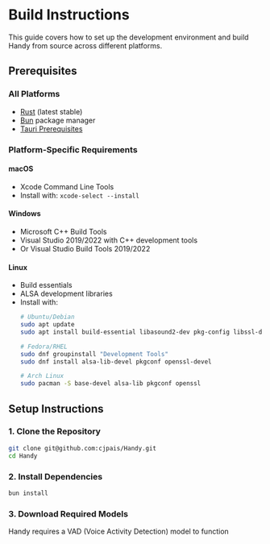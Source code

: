 # Build Instructions

This guide covers how to set up the development environment and build Handy from source across different platforms.

## Prerequisites

### All Platforms
- [Rust](https://rustup.rs/) (latest stable)
- [Bun](https://bun.sh/) package manager
- [Tauri Prerequisites](https://tauri.app/start/prerequisites/)

### Platform-Specific Requirements

#### macOS
- Xcode Command Line Tools
- Install with: `xcode-select --install`

#### Windows  
- Microsoft C++ Build Tools
- Visual Studio 2019/2022 with C++ development tools
- Or Visual Studio Build Tools 2019/2022

#### Linux
- Build essentials
- ALSA development libraries
- Install with:
  ```bash
  # Ubuntu/Debian
  sudo apt update
  sudo apt install build-essential libasound2-dev pkg-config libssl-dev

  # Fedora/RHEL
  sudo dnf groupinstall "Development Tools"
  sudo dnf install alsa-lib-devel pkgconf openssl-devel

  # Arch Linux
  sudo pacman -S base-devel alsa-lib pkgconf openssl
  ```

## Setup Instructions

### 1. Clone the Repository
```bash
git clone git@github.com:cjpais/Handy.git
cd Handy
```

### 2. Install Dependencies
```bash
bun install
```

### 3. Download Required Models
Handy requires a VAD (Voice Activity Detection) model to function